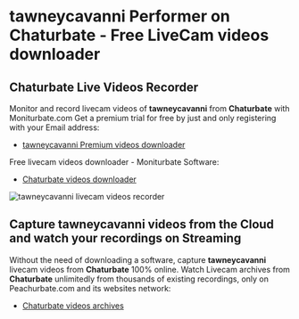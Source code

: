 # tawneycavanni Performer on Chaturbate - Free LiveCam videos downloader

## Chaturbate Live Videos Recorder

Monitor and record livecam videos of **tawneycavanni** from **Chaturbate** with Moniturbate.com
Get a premium trial for free by just and only registering with your Email address:
* [tawneycavanni Premium videos downloader](https://moniturbate.com/request-demo-licence-key.html)

Free livecam videos downloader - Moniturbate Software:
* [Chaturbate videos downloader](https://moniturbate.com/moniturbate-download-software.html)

![tawneycavanni livecam videos recorder](https://peachurnet.com/templates/moniturbate-software.png)


## Capture tawneycavanni videos from the Cloud and watch your recordings on Streaming

Without the need of downloading a software, capture **tawneycavanni** livecam videos from **Chaturbate** 100% online.
Watch Livecam archives from **Chaturbate** unlimitedly from thousands of existing recordings, only on Peachurbate.com and its websites network:
* [Chaturbate videos archives](https://peachurnet.com/)